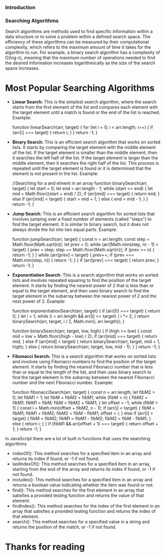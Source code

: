 ### Introduction

### Searching Algorithms

<p> 
Search algorithms are methods used to find specific information within a data structure or to solve a problem within a defined search space. The efficiency of these algorithms can be measured by their computational complexity, which refers to the maximum amount of time it takes for the algorithm to run. For example, a binary search algorithm has a complexity of O(log n), meaning that the maximum number of operations needed to find the desired information increases logarithmically as the size of the search space increases.
</p>


<h1>Most Popular Searching Algorithms </h1>

<ul>
  <li><strong>Linear Search:</strong> This is the simplest search algorithm, where the search starts from the first element of the list and compares each element with the target element until a match is found or the end of the list is reached.
Example:


function linearSearch(arr, target) {
  for (let i = 0; i < arr.length; i++) {
    if (arr[i] === target) {
      return i;
    }
  }
  return -1;
}
</li>
  <li><strong>Binary Search:</strong> This is an efficient search algorithm that works on sorted lists. It starts by comparing the target element with the middle element of the list. If the target element is smaller than the middle element, then it searches the left half of the list. If the target element is larger than the middle element, then it searches the right half of the list. This process is repeated until the target element is found or it is determined that the element is not present in the list.
Example:

//Searching for a and elment in an array 
function binarySearch(arr, target) {
  let start = 0;
  let end = arr.length - 1;
  while (start <= end) {
    let mid = Math.floor((start + end) / 2);
    if (arr[mid] === target) {
      return mid;
    } else if (arr[mid] < target) {
      start = mid + 1;
    } else {
      end = mid - 1;
    }
  }
  return -1;
}
</li>
  <li><strong>Jump Search:</strong> This is an efficient search algorithm for sorted lists that involves jumping over a fixed number of elements (called "steps") to find the target element. It is similar to binary search, but it does not always divide the list into two equal parts.
Example:


function jumpSearch(arr, target) {
  const n = arr.length;
  const step = Math.floor(Math.sqrt(n));
  let prev = 0;
  while (arr[Math.min(step, n) - 1] < target) {
    prev = step;
    step += Math.floor(Math.sqrt(n));
    if (prev >= n) {
      return -1;
    }
  }
  while (arr[prev] < target) {
    prev++;
    if (prev === Math.min(step, n)) {
      return -1;
    }
  }
  if (arr[prev] === target) {
    return prev;
  }
  return -1;
}
</li>
  
<li><strong>Exponentiation Search:</strong> This is a search algorithm that works on sorted lists and involves repeated squaring to find the position of the target element. It starts by finding the nearest power of 2 that is less than or equal to the target element, and then uses binary search to find the target element in the subarray between the nearest power of 2 and the next power of 2.
Example:


function exponentiationSearch(arr, target) {
  if (arr[0] === target) {
    return 0;
  }
  let i = 1;
  while (i < arr.length && arr[i] <= target) {
    i *= 2;
  }
  return binarySearch(arr, target, i / 2, Math.min(i, arr.length));
}

function binarySearch(arr, target, low, high) {
  if (high >= low) {
    const mid = low + Math.floor((high - low) / 2);
    if (arr[mid] === target) {
      return mid;
    } else if (arr[mid] < target) {
      return binarySearch(arr, target, mid + 1, high);
    } else {
      return binarySearch(arr, target, low, mid - 1);
    }
  }
  return -1;
}
</li>
  <li><strong>Fibonacci Search:</strong> This is a search algorithm that works on sorted lists and involves using Fibonacci numbers to find the position of the target element. It starts by finding the nearest Fibonacci number that is less than or equal to the length of the list, and then uses binary search to find the target element in the subarray between the nearest Fibonacci number and the next Fibonacci number.
Example:


function fibonacciSearch(arr, target) {
  const n = arr.length;
  let fibM2 = 0;
  let fibM1 = 1;
  let fibM = fibM2 + fibM1;
  while (fibM < n) {
    fibM2 = fibM1;
    fibM1 = fibM;
    fibM = fibM2 + fibM1;
  }
  let offset = -1;
  while (fibM > 1) {
    const i = Math.min(offset + fibM2, n - 1);
    if (arr[i] < target) {
      fibM = fibM1;
      fibM1 = fibM2;
      fibM2 = fibM - fibM1;
      offset = i;
    } else if (arr[i] > target) {
      fibM = fibM2;
      fibM1 = fibM1 - fibM2;
      fibM2 = fibM - fibM1;
    } else {
      return i;
    }
  }
  if (fibM1 && arr[offset + 1] === target) {
    return offset + 1;
  }
  return -1;
}
</li>
</ul>
<!--All theese algorithms will be explained in each folder -->

<p>In JavaScript there are a lot of built in functions that uses the searching algorithms</p>

<ul>
  <li>indexOf(): This method searches for a specified item in an array and returns its index if found, or -1 if not found.</li>
  <li>lastIndexOf(): This method searches for a specified item in an array, starting from the end of the array and returns its index if found, or -1 if not found.</li>
  <li>includes(): This method searches for a specified item in an array and returns a boolean value indicating whether the item was found or not.</li>
  <li>find(): This method searches for the first element in an array that satisfies a provided testing function and returns the value of that element.</li>
  <li>findIndex(): This method searches for the index of the first element in an array that satisfies a provided testing function and returns the index of that element.</li>
  <li>search(): This method searches for a specified value in a string and returns the position of the match, or -1 if not found.</li>
 
</ul>


<!--  All algorithms will be explained in it's on folder-->
<h1>Thanks for reading </h1>